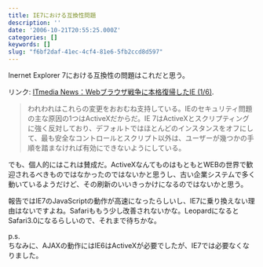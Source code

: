 ```yaml
---
title: IE7における互換性問題
description: ''
date: '2006-10-21T20:55:25.000Z'
categories: []
keywords: []
slug: "f6bf2daf-41ec-4cf4-81e6-5fb2ccd8d597"
---
```

Inernet Explorer 7における互換性の問題はこれだと思う。

リンク: [ITmedia News：Webブラウザ戦争に本格復帰したIE (1/6)](http://www.itmedia.co.jp/news/articles/0610/20/news074.html "ITmedia News：Webブラウザ戦争に本格復帰したIE (1/6)").

> われわれはこれらの変更をおおむね支持している。IEのセキュリティ問題の主な原因の1つはActiveXだからだ。IE 7はActiveXとスクリプティングに強く反対しており、デフォルトではほとんどのインスタンスをオフにして、最も安全なコントロールとスクリプト以外は、ユーザーが幾つかの手順を踏まなければ有効にできないようにしている。

でも、個人的にはこれは賛成だ。ActiveXなんてものはもともとWEBの世界で歓迎されるべきものではなかったのではないかと思うし、古い企業システムで多く動いているようだけど、その刷新のいいきっかけになるのではないかと思う。

報告ではIE7のJavaScriptの動作が高速になったらしいし、IE7に乗り換えない理由はないですよね。Safariももう少し改善されないかな。LeopardになるとSafari3.0になるらしいので、それまで待ちかな。

p.s.  
ちなみに、AJAXの動作にはIE6はActiveXが必要でしたが、IE7では必要なくなりました。